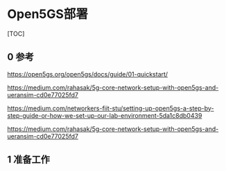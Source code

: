 # Open5GS部署

[TOC]

## 0 参考

https://open5gs.org/open5gs/docs/guide/01-quickstart/

https://medium.com/rahasak/5g-core-network-setup-with-open5gs-and-ueransim-cd0e77025fd7

https://medium.com/networkers-fiit-stu/setting-up-open5gs-a-step-by-step-guide-or-how-we-set-up-our-lab-environment-5da1c8db0439

https://medium.com/rahasak/5g-core-network-setup-with-open5gs-and-ueransim-cd0e77025fd7

## 1 准备工作
